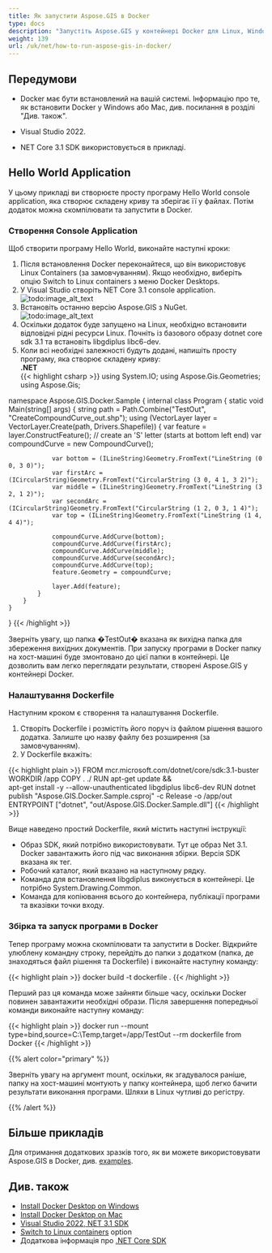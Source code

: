 ```yaml
---
title: Як запустити Aspose.GIS в Docker
type: docs
description: "Запустіть Aspose.GIS у контейнері Docker для Linux, Windows Server та будь-якої ОС."
weight: 139
url: /uk/net/how-to-run-aspose-gis-in-docker/
---
```


## Передумови

- Docker має бути встановлений на вашій системі. Інформацію про те, як встановити Docker у Windows або Mac, див. посилання в розділі "Див. також".

- Visual Studio 2022.

- NET Core 3.1 SDK використовується в прикладі.


## Hello World Application

У цьому прикладі ви створюєте просту програму Hello World console application, яка створює складену криву та зберігає її у файлах. Потім додаток можна скомпілювати та запустити в Docker.

### Створення Console Application

Щоб створити програму Hello World, виконайте наступні кроки:
1. Після встановлення Docker переконайтеся, що він використовує Linux Containers (за замовчуванням). Якщо необхідно, виберіть опцію Switch to Linux containers з меню Docker Desktops.
1. У Visual Studio створіть NET Core 3.1 console application.<br>
![todo:image_alt_text](create-a-new-project.png)<br>
1. Встановіть останню версію Aspose.GIS з NuGet.<br>
![todo:image_alt_text](nuget-aspose-gis.png)<br>
1. Оскільки додаток буде запущено на Linux, необхідно встановити відповідні рідні ресурси Linux. Почніть із базового образу dotnet core sdk 3.1 та встановіть libgdiplus libc6-dev.
1. Коли всі необхідні залежності будуть додані, напишіть просту програму, яка створює складену криву:<br>
**.NET**<br>
{{< highlight csharp >}}
using System.IO;
using Aspose.Gis.Geometries;
using Aspose.Gis;

namespace Aspose.GIS.Docker.Sample
{
    internal class Program
    {
        static void Main(string[] args)
        {
            string path = Path.Combine("TestOut", "CreateCompoundCurve_out.shp");
            using (VectorLayer layer = VectorLayer.Create(path, Drivers.Shapefile))
            {
                var feature = layer.ConstructFeature();
                // create an 'S' letter (starts at bottom left end)
                var compoundCurve = new CompoundCurve();

                var bottom = (ILineString)Geometry.FromText("LineString (0 0, 3 0)");
                var firstArc = (ICircularString)Geometry.FromText("CircularString (3 0, 4 1, 3 2)");
                var middle = (ILineString)Geometry.FromText("LineString (3 2, 1 2)");
                var secondArc = (ICircularString)Geometry.FromText("CircularString (1 2, 0 3, 1 4)");
                var top = (ILineString)Geometry.FromText("LineString (1 4, 4 4)");

                compoundCurve.AddCurve(bottom);
                compoundCurve.AddCurve(firstArc);
                compoundCurve.AddCurve(middle);
                compoundCurve.AddCurve(secondArc);
                compoundCurve.AddCurve(top);
                feature.Geometry = compoundCurve;

                layer.Add(feature);
            }
        }
    }
}
{{< /highlight >}}

Зверніть увагу, що папка �TestOut� вказана як вихідна папка для збереження вихідних документів. При запуску програми в Docker папку на хост-машині буде змонтовано до цієї папки в контейнері. Це дозволить вам легко переглядати результати, створені Aspose.GIS у контейнері Docker.

### Налаштування Dockerfile

Наступним кроком є створення та налаштування Dockerfile.

1. Створіть Dockerfile і розмістіть його поруч із файлом рішення вашого додатка. Залиште цю назву файлу без розширення (за замовчуванням).
1. У Dockerfile вкажіть:

{{< highlight plain >}}
FROM mcr.microsoft.com/dotnet/core/sdk:3.1-buster 
WORKDIR /app
COPY . ./
RUN apt-get update && \
    apt-get install -y --allow-unauthenticated libgdiplus libc6-dev
RUN dotnet publish "Aspose.GIS.Docker.Sample.csproj" -c Release -o /app/out
ENTRYPOINT ["dotnet", "out/Aspose.GIS.Docker.Sample.dll"]
{{< /highlight >}}

Вище наведено простий Dockerfile, який містить наступні інструкції:

- Образ SDK, який потрібно використовувати. Тут це образ Net 3.1. Docker завантажить його під час виконання збірки. Версія SDK вказана як тег.
- Робочий каталог, який вказано на наступному рядку.
- Команда для встановлення libgdiplus виконується в контейнері. Це потрібно System.Drawing.Common.
- Команда для копіювання всього до контейнера, публікації програми та вказівки точки входу.

### Збірка та запуск програми в Docker

Тепер програму можна скомпілювати та запустити в Docker. Відкрийте улюблену командну строку, перейдіть до папки з додатком (папка, де знаходяться файл рішення та Dockerfile) і виконайте наступну команду:

{{< highlight plain >}}
docker build -t dockerfile .
{{< /highlight >}}

Перший раз ця команда може зайняти більше часу, оскільки Docker повинен завантажити необхідні образи. Після завершення попередньої команди виконайте наступну команду:

{{< highlight plain >}}
docker run --mount type=bind,source=C:\Temp,target=/app/TestOut --rm dockerfile from Docker
{{< /highlight >}}

{{% alert color="primary" %}} 

Зверніть увагу на аргумент mount, оскільки, як згадувалося раніше, папку на хост-машині монтують у папку контейнера, щоб легко бачити результати виконання програми. Шляхи в Linux чутливі до регістру.

{{% /alert %}}


## Більше прикладів

Для отримання додаткових зразків того, як ви можете використовувати Aspose.GIS в Docker, див. [examples](https://github.com/aspose-gis/Aspose.Gis-for-.NET).


## Див. також

- [Install Docker Desktop on Windows](https://docs.docker.com/docker-for-windows/install/)
- [Install Docker Desktop on Mac](https://docs.docker.com/docker-for-mac/install/)
- [Visual Studio 2022, NET 3.1 SDK](https://docs.microsoft.com/en-us/dotnet/core/install/windows?tabs=netcore31#dependencies)
- [Switch to Linux containers](https://docs.docker.com/docker-for-windows/#switch-between-windows-and-linux-containers) option
- Додаткова інформація про [.NET Core SDK](https://hub.docker.com/_/microsoft-dotnet-sdk)

